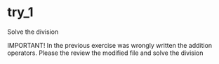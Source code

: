 # try_1
Solve the division

IMPORTANT! In the previous exercise was wrongly written the addition operators. Please the review the modified file and solve the division
